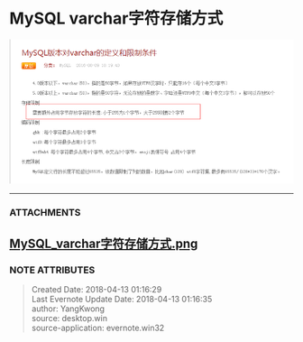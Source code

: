 # MySQL varchar字符存储方式

![noteattachment1][100a69b7f2bc900d33430fde7ac682f8]

  


---
### ATTACHMENTS
[100a69b7f2bc900d33430fde7ac682f8]: media/MySQL_varchar字符存储方式.png
[MySQL_varchar字符存储方式.png](media/MySQL_varchar字符存储方式.png)
---
### NOTE ATTRIBUTES
>Created Date: 2018-04-13 01:16:29  
>Last Evernote Update Date: 2018-04-13 01:16:35  
>author: YangKwong  
>source: desktop.win  
>source-application: evernote.win32  